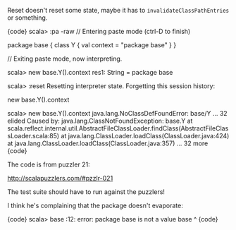 Reset doesn't reset some state, maybe it has to `invalidateClassPathEntries` or something.

{code}
scala> :pa -raw
// Entering paste mode (ctrl-D to finish)

package base {
  class Y { val context = "package base" }
}

// Exiting paste mode, now interpreting.


scala> new base.Y().context
res1: String = package base

scala> :reset
Resetting interpreter state.
Forgetting this session history:

new base.Y().context


scala> new base.Y().context
java.lang.NoClassDefFoundError: base/Y
  ... 32 elided
Caused by: java.lang.ClassNotFoundException: base.Y
  at scala.reflect.internal.util.AbstractFileClassLoader.findClass(AbstractFileClassLoader.scala:85)
  at java.lang.ClassLoader.loadClass(ClassLoader.java:424)
  at java.lang.ClassLoader.loadClass(ClassLoader.java:357)
  ... 32 more
{code}

The code is from puzzler 21:

http://scalapuzzlers.com/#pzzlr-021

The test suite should have to run against the puzzlers!

I think he's complaining that the package doesn't evaporate:

{code}
scala> base
<console>:12: error: package base is not a value
       base
       ^
{code}
